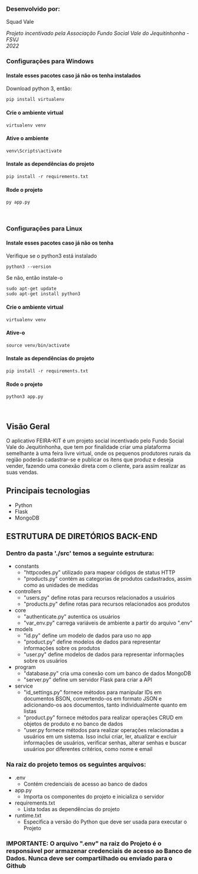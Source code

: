 ### Desenvolvido por:
Squad Vale
</br>

<i>Projeto incentivado pela Associação Fundo Social Vale do Jequitinhonha - FSVJ
</br>2022</i>

### Configurações para Windows
#### Instale esses pacotes caso já não os tenha instalados
Download python 3, então:
```shell
pip install virtualenv
```
#### Crie o ambiente virtual
```shell
virtualenv venv
```
#### Ative o ambiente
```shell
venv\Scripts\activate
```
#### Instale as dependências do projeto
```shell
pip install -r requirements.txt
```
#### Rode o projeto
```shell
py app.py
```
</br>

### Configurações para Linux

#### Instale esses pacotes caso já não os tenha 
Verifique se o python3 está instalado
```shell
python3 --version
```
Se não, então instale-o
```shell
sudo apt-get update
sudo apt-get install python3
```
#### Crie o ambiente virtual
```shell
virtualenv venv
```
#### Ative-o
```shell
source venv/bin/activate
```
#### Instale as dependências do projeto
```shell
pip install -r requirements.txt
```
#### Rode o projeto
```shell
python3 app.py
```
</br>

## Visão Geral

O aplicativo FEIRA-KIT é um projeto social incentivado pelo Fundo Social Vale do Jequitinhonha, que tem por finalidade criar uma plataforma semelhante à uma feira livre virtual, onde os pequenos produtores rurais da região poderão cadastrar-se e publicar os ítens que produz e deseja vender, fazendo uma conexão direta com o cliente, para assim realizar as suas vendas.

## Principais tecnologias

- Python
- Flask
- MongoDB

## ESTRUTURA DE DIRETÓRIOS BACK-END

### Dentro da pasta './src' temos a seguinte estrutura:

- constants
  - "httpcodes.py" utilizado para mapear códigos de status HTTP 
  - "products.py" contém as categorias de produtos cadastrados, assim como as unidades de medidas
- controllers
  - "users.py" define rotas para recursos relacionados a usuários
  - "products.py" define rotas para recursos relacionados aos produtos
- core
  - "authenticate.py" autentica os usuários
  - "var_env.py" carrega variáveis de ambiente a partir do arquivo ".env"
- models
  - "id.py" define um modelo de dados para uso no app
  - "product.py" define modelos de dados para representar informações sobre os produtos 
  - "user.py" define modelos de dados para representar informações sobre os usuários 
- program
  - "database.py" cria uma conexão com um banco de dados MongoDB 
  - "server.py" define um servidor Flask para criar a API
- service
  - "id_settings.py" fornece métodos para manipular IDs em documentos BSON, convertendo-os em formato JSON e adicionando-os aos documentos, tanto individualmente quanto em listas
  - "product.py" fornece métodos para realizar operações CRUD em objetos de produto e no banco de dados 
  - "user.py fornece métodos para realizar operações relacionadas a usuários em um sistema. Isso inclui criar, ler, atualizar e excluir informações de usuários, verificar senhas, alterar senhas e buscar usuários por diferentes critérios, como nome e email

### Na raiz do projeto temos os seguintes arquivos:
- .env
  - Contém credenciais de acesso ao banco de dados
- app.py
  - Importa os componentes do projeto e inicializa o servidor
- requirements.txt
  - Lista todas as dependências do projeto
- runtime.txt
  - Especifica a versão do Python que deve ser usada para executar o Projeto

### IMPORTANTE: O arquivo ".env" na raiz do Projeto é o responsável por armazenar credenciais de acesso ao Banco de Dados. **Nunca deve ser compartilhado ou enviado para o Github**

